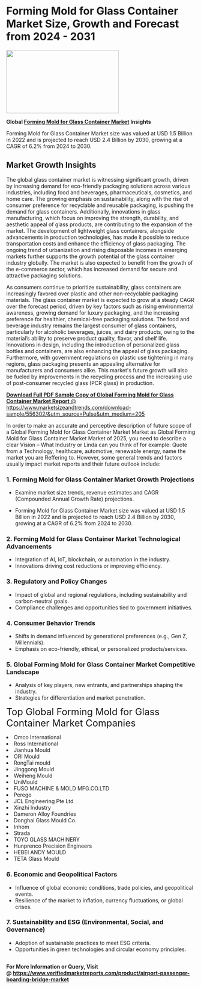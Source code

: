 <H1>Forming Mold for Glass Container Market Size, Growth and Forecast from 2024 - 2031</H1><img class="aligncenter size-medium wp-image-584254" src="https://thirdeyenews.in/wp-content/uploads/2024/09/Global-Market-Research-300x168.jpeg" alt="" width="300" height="168" /><p><strong>Global&nbsp;<a href="https://www.marketsizeandtrends.com/download-sample/556302/&amp;utm_source=Pulse&amp;utm_medium=205">Forming Mold for Glass Container Market</a> Insights</strong></p><p>Forming Mold for Glass Container Market size was valued at USD 1.5 Billion in 2022 and is projected to reach USD 2.4 Billion by 2030, growing at a CAGR of 6.2% from 2024 to 2030.</p><p><h2>Market Growth Insights</h2> <p>The global glass container market is witnessing significant growth, driven by increasing demand for eco-friendly packaging solutions across various industries, including food and beverages, pharmaceuticals, cosmetics, and home care. The growing emphasis on sustainability, along with the rise of consumer preference for recyclable and reusable packaging, is pushing the demand for glass containers. Additionally, innovations in glass manufacturing, which focus on improving the strength, durability, and aesthetic appeal of glass products, are contributing to the expansion of the market. The development of lightweight glass containers, alongside advancements in production technologies, has made it possible to reduce transportation costs and enhance the efficiency of glass packaging. The ongoing trend of urbanization and rising disposable incomes in emerging markets further supports the growth potential of the glass container industry globally. The market is also expected to benefit from the growth of the e-commerce sector, which has increased demand for secure and attractive packaging solutions.</p> <p><a href="download-sample-link"></a></p> <p>As consumers continue to prioritize sustainability, glass containers are increasingly favored over plastic and other non-recyclable packaging materials. The glass container market is expected to grow at a steady CAGR over the forecast period, driven by key factors such as rising environmental awareness, growing demand for luxury packaging, and the increasing preference for healthier, chemical-free packaging solutions. The food and beverage industry remains the largest consumer of glass containers, particularly for alcoholic beverages, juices, and dairy products, owing to the material’s ability to preserve product quality, flavor, and shelf life. Innovations in design, including the introduction of personalized glass bottles and containers, are also enhancing the appeal of glass packaging. Furthermore, with government regulations on plastic use tightening in many regions, glass packaging presents an appealing alternative for manufacturers and consumers alike. This market's future growth will also be fueled by improvements in the recycling process and the increasing use of post-consumer recycled glass (PCR glass) in production.</p> <p><a href="get-more-link"></p><p><span class=""><strong>Download Full PDF Sample Copy of Global Forming Mold for Glass Container Market Report</strong> @ <a href="https://www.marketsizeandtrends.com/download-sample/556302/&amp;utm_source=Pulse&amp;utm_medium=205" target="_blank">https://www.marketsizeandtrends.com/download-sample/556302/&amp;utm_source=Pulse&amp;utm_medium=205</a></span></p><p>In order to make an accurate and perceptive description of future scope of a Global&nbsp;Forming Mold for Glass Container Market Market as Global&nbsp;Forming Mold for Glass Container Market Market of 2025, you need to describe a clear Vision &ndash; What Industry or Linda can you think of for example: Quote from a Technology, healthcare, automotive, renewable energy, name the market you are Reffering to. However, some general trends and factors usually impact market reports and their future outlook include:</p><h3>1.&nbsp;<strong>Forming Mold for Glass Container Market Growth Projections</strong></h3><ul><li>Examine market size trends, revenue estimates and CAGR (Compounded Annual Growth Rate) projections.</li><li><p>Forming Mold for Glass Container Market size was valued at USD 1.5 Billion in 2022 and is projected to reach USD 2.4 Billion by 2030, growing at a CAGR of 6.2% from 2024 to 2030.</p></li></ul><h3>2.&nbsp;<strong>Forming Mold for Glass Container Market Technological Advancements</strong></h3><ul><li>Integration of AI, IoT, blockchain, or automation in the industry.</li><li>Innovations driving cost reductions or improving efficiency.</li></ul><h3>3.&nbsp;<strong>Regulatory and Policy Changes</strong></h3><ul><li>Impact of global and regional regulations, including sustainability and carbon-neutral goals.</li><li>Compliance challenges and opportunities tied to government initiatives.</li></ul><h3>4.&nbsp;<strong>Consumer Behavior Trends</strong></h3><ul><li>Shifts in demand influenced by generational preferences (e.g., Gen Z, Millennials).</li><li>Emphasis on eco-friendly, ethical, or personalized products/services.</li></ul><h3>5.&nbsp;<strong>Global Forming Mold for Glass Container Market Competitive Landscape</strong></h3><ul><li>Analysis of key players, new entrants, and partnerships shaping the industry.</li><li>Strategies for differentiation and market penetration.</li></ul><p data-pm-slice="1 1 []"><span style="color: inherit; font-family: inherit; font-size: 25px;">Top Global Forming Mold for Glass Container Market Companies</span></p><div class="" data-test-id=""><p><li>Omco International</li><li> Ross International</li><li> Jianhua Mould</li><li> ORI Mould</li><li> RongTai mould</li><li> Jinggong Mould</li><li> Weiheng Mould</li><li> UniMould</li><li> FUSO MACHINE & MOLD MFG.CO.LTD</li><li> Perego</li><li> JCL Engineering Pte Ltd</li><li> Xinzhi Industry</li><li> Dameron Alloy Foundries</li><li> Donghai Glass Mould Co.</li><li> Inhom</li><li> Strada</li><li> TOYO GLASS MACHINERY</li><li> Hunprenco Precision Engineers</li><li> HEBEI ANDY MOULD</li><li> TETA Glass Mould</li></p></div><h3>6.&nbsp;<strong>Economic and Geopolitical Factors</strong></h3><ul><li>Influence of global economic conditions, trade policies, and geopolitical events.</li><li>Resilience of the market to inflation, currency fluctuations, or global crises.</li></ul><h3>7.&nbsp;<strong>Sustainability and ESG (Environmental, Social, and Governance)</strong></h3><ul><li>Adoption of sustainable practices to meet ESG criteria.</li><li>Opportunities in green technologies and circular economy principles.</li></ul><h2><strong style="font-size: 14px;">For More Information or Query, Visit @&nbsp;</strong><a style="background-color: #ffffff; font-size: 14px;" href="https://www.marketsizeandtrends.com/report/forming-mold-for-glass-container-market/" target="_blank">https://www.verifiedmarketreports.com/product/airport-passenger-boarding-bridge-market</a></h2>
